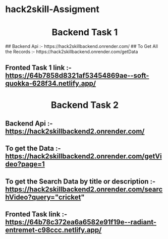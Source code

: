 # hack2skill-Assigment


<h1 align="center"> Backend Task 1  </h1>
## Backend Api :- https://hack2skillbackend.onrender.com/
## To Get All the Records :- https://hack2skillbackend.onrender.com/getData

## Fronted Task 1 link :- https://64b7858d8321af53454869ae--soft-quokka-628f34.netlify.app/

<h1 align="center"> Backend Task 2  </h1>

## Backend Api :- https://hack2skillbackend2.onrender.com/

## To get the Data :- https://hack2skillbackend2.onrender.com/getVideo?page=1

## To get the Search Data by title or description :- https://hack2skillbackend2.onrender.com/searchVideo?query="cricket"


## Fronted Task  link :- https://64b78c372ea6a6582e91f19e--radiant-entremet-c98ccc.netlify.app/

